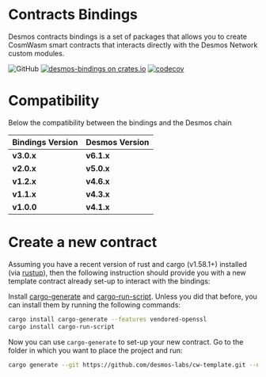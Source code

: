 # Contracts Bindings

Desmos contracts bindings is a set of packages that allows you to create CosmWasm smart contracts that interacts directly with the Desmos Network custom modules.

![GitHub](https://img.shields.io/github/license/desmos-labs/desmos-bindings.svg) [![desmos-bindings on crates.io](https://img.shields.io/crates/v/desmos-bindings.svg)](https://crates.io/crates/desmos-bindings) [![codecov](https://codecov.io/gh/desmos-labs/desmos-bindings/branch/main/graph/badge.svg?token=TT3qCDd957)](https://codecov.io/gh/desmos-labs/desmos-bindings)

# Compatibility

Below the compatibility between the bindings and the Desmos chain

| Bindings Version | Desmos Version |
|------------------|----------------|
| **v3.0.x**       | **v6.1.x**     |
| **v2.0.x**       | **v5.0.x**     |
| **v1.2.x**       | **v4.6.x**     |
| **v1.1.x**       | **v4.3.x**     |
| **v1.0.0**       | **v4.1.x**     |

# Create a new contract
Assuming you have a recent version of rust and cargo (v1.58.1+) installed
(via [rustup](https://rustup.rs/)),
then the following instruction should provide you with a new template contract already set-up to interact with the bindings:

Install [cargo-generate](https://github.com/ashleygwilliams/cargo-generate) and [cargo-run-script](https://github.com/JoshMcguigan/cargo-run-script).
Unless you did that before, you can install them by running the following commands:

```sh
cargo install cargo-generate --features vendored-openssl
cargo install cargo-run-script
```

Now you can use `cargo-generate` to set-up your new contract.
Go to the folder in which you want to place the project and run:

```sh
cargo generate --git https://github.com/desmos-labs/cw-template.git --name PROJECT_NAME
````
